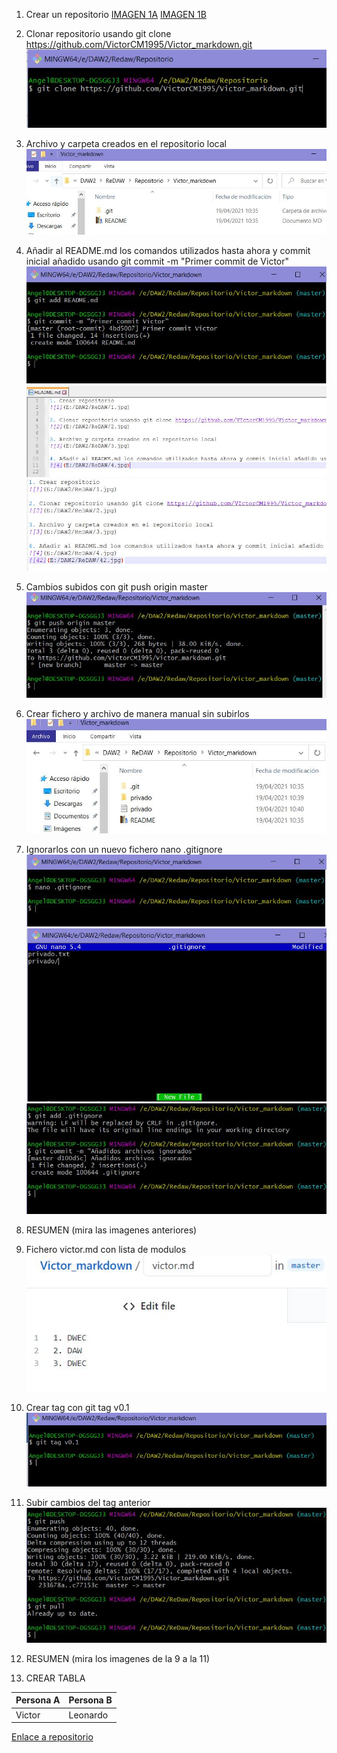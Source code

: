 1. Crear un repositorio
[IMAGEN 1A](1.jpg)
[IMAGEN 1B](1.JPG)

2. Clonar repositorio usando git clone https://github.com/VictorCM1995/Victor_markdown.git
![Imagen 2](2.jpg)

3. Archivo y carpeta creados en el repositorio local
![Imagen 3](3.JPG)

4. Añadir al README.md los comandos utilizados hasta ahora y commit inicial añadido usando git commit -m "Primer commit de Victor"
![Imagen 41](4.JPG)
![Imagen 42](42.JPG)
![Imagen 43](43.JPG)

5. Cambios subidos con git push origin master
![Imagen 5](5.JPG)

6. Crear fichero y archivo de manera manual sin subirlos
![Imagen 6](6.JPG)

7. Ignorarlos con un nuevo fichero nano .gitignore
![Imagen 71](71.JPG)
![Imagen 72](72.JPG)
![Imagen 73](73.JPG)

8. RESUMEN (mira las imagenes anteriores)
9. Fichero victor.md con lista de modulos
![Imagen 9](9.JPG)

10. Crear tag con git tag v0.1
![Imagen 10](10.JPG)

11. Subir cambios del tag anterior
![Imagen 11](11.jpg)

12. RESUMEN (mira los imagenes de la 9 a la 11)
13. CREAR TABLA

Persona A | Persona B
--|--
Victor | Leonardo

[Enlace a repositorio](https://github.com/VictorCM1995/Victor_markdown.git)
